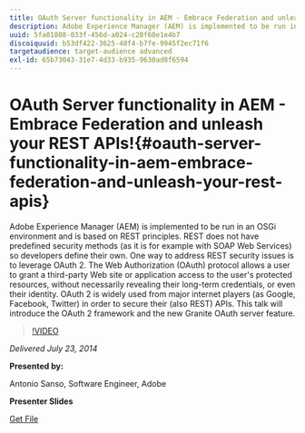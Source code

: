 ```yaml
---
title: OAuth Server functionality in AEM - Embrace Federation and unleash your REST APIs!
description: Adobe Experience Manager (AEM) is implemented to be run in an OSGi environment and is based on REST principles. REST does not have predefined security methods (as it is for example with SOAP Web Services) so developers define their own. One way to address REST security issues is to leverage OAuth 2. The Web Authorization (OAuth) protocol allows a user to grant a third-party Web site or application access to the user's protected resources, without necessarily revealing their long-term credentials, or even their identity. OAuth 2 is widely used from major internet players (as Google, Facebook, Twitter) in order to secure their (also REST) APIs. This talk will introduce the OAuth 2 framework and the new Granite OAuth server feature.
uuid: 5fa01808-033f-456d-a024-c28f60e1e4b7
discoiquuid: b53df422-3625-40f4-b7fe-9945f2ec71f6
targetaudience: target-audience advanced
exl-id: 65b73043-31e7-4d33-b935-9630ad8f6594
---
```

# OAuth Server functionality in AEM - Embrace Federation and unleash your REST APIs!{#oauth-server-functionality-in-aem-embrace-federation-and-unleash-your-rest-apis}

Adobe Experience Manager (AEM) is implemented to be run in an OSGi environment and is based on REST principles. REST does not have predefined security methods (as it is for example with SOAP Web Services) so developers define their own. One way to address REST security issues is to leverage OAuth 2. The Web Authorization (OAuth) protocol allows a user to grant a third-party Web site or application access to the user's protected resources, without necessarily revealing their long-term credentials, or even their identity. OAuth 2 is widely used from major internet players (as Google, Facebook, Twitter) in order to secure their (also REST) APIs. This talk will introduce the OAuth 2 framework and the new Granite OAuth server feature.

>[!VIDEO](https://video.tv.adobe.com/v/19466/?quality=9)

*Delivered July 23, 2014*

**Presented by:**

Antonio Sanso, Software Engineer, Adobe

**Presenter Slides**

[Get File](assets/oauth-server-functionality-in-aem-7-23-14.pdf)
<!--
[Get back to the Overview](https://helpx.adobe.com/experience-manager/kt/eseminars/gems/aem-index.html)
-->
